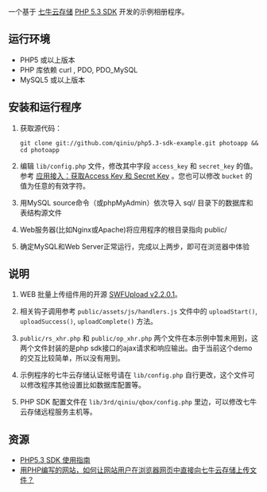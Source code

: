 
一个基于 [七牛云存储](http://www.qiniutek.com) [PHP 5.3 SDK](https://github.com/qiniu/php5.3-sdk) 开发的示例相册程序。

## 运行环境

- PHP5 或以上版本
- PHP 库依赖 curl , PDO, PDO_MySQL
- MySQL5 或以上版本

## 安装和运行程序

1. 获取源代码：

    `git clone git://github.com/qiniu/php5.3-sdk-example.git photoapp && cd photoapp`

2. 编辑 `lib/config.php` 文件，修改其中字段 `access_key` 和 `secret_key` 的值。参考 [应用接入：获取Access Key 和 Secret Key](http://docs.qiniutek.com/v2/sdk/php5-3/#acc-appkey) 。您也可以修改 `bucket` 的值为任意的有效字符。
3. 用MySQL source命令（或phpMyAdmin）依次导入 sql/ 目录下的数据库和表结构源文件
4. Web服务器(比如Nginx或Apache)将应用程序的根目录指向 public/
5. 确定MySQL和Web Server正常运行，完成以上两步，即可在浏览器中体验

## 说明

1. WEB 批量上传组件用的开源 [SWFUpload v2.2.0.1](http://code.google.com/p/swfupload/)。

2. 相关钩子调用参考 `public/assets/js/handlers.js` 文件中的 `uploadStart()`, `uploadSuccess()`, `uploadComplete()` 方法。

3. `public/rs_xhr.php` 和 `public/op_xhr.php` 两个文件在本示例中暂未用到，这两个文件封装的是php sdk接口的ajax请求和响应输出。由于当前这个demo的交互比较简单，所以没有用到。

4. 示例程序的七牛云存储认证帐号请在 `lib/config.php` 自行更改，这个文件可以修改程序其他设置比如数据库配置等。

5. PHP SDK 配置文件在 `lib/3rd/qiniu/qbox/config.php` 里边，可以修改七牛云存储远程服务主机等。

## 资源

- [PHP5.3 SDK 使用指南](http://docs.qiniutek.com/v2/sdk/php5-3/)
- [用PHP编写的网站，如何让网站用户在浏览器网页中直接向七牛云存储上传文件？](http://docs.qiniutek.com/v2/sdk/php5-3/#web-upload-files-directly)

